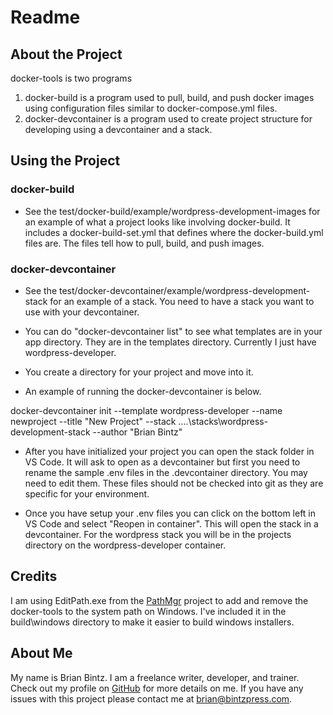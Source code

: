 # Readme

## About the Project

docker-tools is two programs
1. docker-build is a program used to pull, build, and push docker images using configuration files similar to docker-compose.yml files.
2. docker-devcontainer is a program used to create project structure for developing using a devcontainer and a stack.

## Using the Project

### docker-build

- See the test/docker-build/example/wordpress-development-images for an example of what a project looks like involving docker-build. It includes a docker-build-set.yml that defines where the docker-build.yml files are. The files tell how to pull, build, and push images.

### docker-devcontainer

- See the test/docker-devcontainer/example/wordpress-development-stack for an example of a stack. You need to have a stack you want to use with your devcontainer. 

- You can do "docker-devcontainer list" to see what templates are in your app directory. They are in the templates directory. Currently I just have wordpress-developer.

- You create a directory for your project and move into it.

- An example of running the docker-devcontainer is below.

docker-devcontainer init --template wordpress-developer  --name newproject --title "New Project" --stack ..\..\stacks\wordpress-development-stack --author "Brian Bintz"

- After you have initialized your project you can open the stack folder in VS Code. It will ask to open as a devcontainer but first you need to rename the sample .env files in the .devcontainer directory. You may need to edit them. These files should not be checked into git as they are specific for your environment.

- Once you have setup your .env files you can click on the bottom left in VS Code and select "Reopen in container". This will open the stack in a devcontainer. For the wordpress stack you will be in the projects directory on the wordpress-developer container.

## Credits

I am using EditPath.exe from the [PathMgr](https://github.com/Bill-Stewart/PathMgr) project to add and remove the docker-tools to the system path on Windows. I've included it in the build\windows directory to make it easier to build windows installers.

## About Me

My name is Brian Bintz. I am a freelance writer, developer, and trainer. Check out my profile on [GitHub](https://github.com/bintzpress) for more details on me. If you have any issues with this project please contact me at brian@bintzpress.com.
